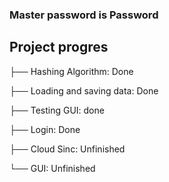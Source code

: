 ### Master password is Password


## Project progres
├── Hashing Algorithm: Done

├── Loading and saving data: Done

├── Testing GUI: done

├── Login: Done

├── Cloud Sinc: Unfinished

└── GUI: Unfinished
